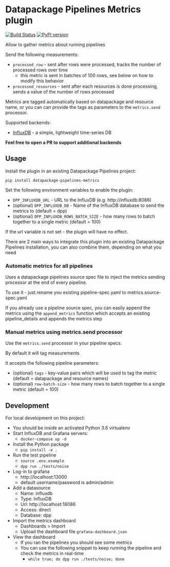 # Datapackage Pipelines Metrics plugin

[![Build Status](https://travis-ci.org/OriHoch/datapackage-pipelines-metrics.svg?branch=master)](https://travis-ci.org/OriHoch/datapackage-pipelines-metrics)
[![PyPI version](https://badge.fury.io/py/datapackage-pipelines-metrics.svg)](https://badge.fury.io/py/datapackage-pipelines-metrics)

Allow to gather metrics about running pipelines

Send the following measurements:

* `processed_row` - sent after rows were processed, tracks the number of processed rows over time
  * this metric is sent in batches of 100 rows, see below on how to modify this behavior
* `processed_resources` - sent after each resources is done processing, sends a value of the number of rows processed

Metrics are tagged automatically based on datapackage and resource name, or you can can provide the tags as parameters to the `metrics.send` processor.

Supported backends:

* [InfluxDB](https://www.influxdata.com/) - a simple, lightweight time-series DB

**Feel free to open a PR to support additional backends**

## Usage

Install the plugin in an existing Datapackage Pipelines project:

`pip install datapackage-pipelines-metrics`

Set the following environment variables to enable the plugin:

* `DPP_INFLUXDB_URL` - URL to the InfluxDB (e.g. http://influxdb:8086)
* (optional) `DPP_INFLUXDB_DB` - Name of the InfluxDB database to send the metrics to (default = dpp)
* (optional) `DPP_INFLUXDB_ROWS_BATCH_SIZE` - how many rows to batch together to a single metric (default = 100)

If the url variable is not set - the plugin will have no effect.

There are 2 main ways to integrate this plugin into an existing Datapackage Pipelines installation, you can also combine them, depending on what you need

### Automatic metrics for all pipelines

Uses a datapackage pipelines source spec file to inject the metrics sending processor at the end of every pipeline.

To use it - just rename you existing pipeline-spec.yaml to metrics.source-spec.yaml

If you already use a pipeline source spec, you can easily append the metrics using the `append_metrics` function which accepts an existing pipeline_details and appends the metrics step

### Manual metrics using metrics.send processor

Use the `metrics.send` processor in your pipeline specs.

By default it will tag measurements

It accepts the following pipeline parameters:
  * (optional) `tags` - key-value pairs which will be used to tag the metric (default = datapackage and resource names)
  * (optional) `row-batch-size` - how many rows to batch together to a single metric (default = 100)


## Development

For local development on this project:

* You should be inside an activated Python 3.6 virtualenv
* Start InfluxDB and Grafana servers:
  * `docker-compose up -d`
* Install the Python package
  * `pip install -e .`
* Run the test pipeline
  * `source .env.example`
  * `dpp run ./tests/noise`
* Log-in to grafana
  * http://localhost:13000
  * default username/password is admin/admin
* Add a datasource
  * Name: influxdb
  * Type: InfluxDB
  * Url: http://localhost:18086
  * Access: direct
  * Database: dpp
* Import the metrics dashboard
  * Dashboards > Import
  * Upload the dashboard file `grafana-dashboard.json`
* View the dashboard
  * If you ran the pipelines you should see some metrics
  * You can use the following snippet to keep running the pipeline and check the metrics in real-time
    * `while true; do dpp run ./tests/noise; done`